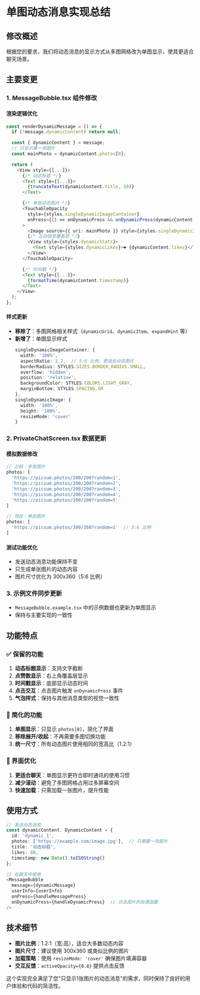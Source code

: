 # 单图动态消息实现总结

## 修改概述

根据您的要求，我们将动态消息的显示方式从多图网格改为单图显示，使其更适合聊天场景。

## 主要变更

### 1. MessageBubble.tsx 组件修改

#### 渲染逻辑优化
```typescript
const renderDynamicMessage = () => {
  if (!message.dynamicContent) return null;

  const { dynamicContent } = message;
  // 只显示第一张图片
  const mainPhoto = dynamicContent.photos[0];

  return (
    <View style={[...]}>
      {/* 动态标题 */}
      <Text style={[...]}>
        {truncateText(dynamicContent.title, 30)}
      </Text>

      {/* 单张动态图片 */}
      <TouchableOpacity 
        style={styles.singleDynamicImageContainer}
        onPress={() => onDynamicPress && onDynamicPress(dynamicContent.id, 0)}
      >
        <Image source={{ uri: mainPhoto }} style={styles.singleDynamicImage} />
        {/* 互动信息覆盖层 */}
        <View style={styles.dynamicStats}>
          <Text style={styles.dynamicLikes}>❤️ {dynamicContent.likes}</Text>
        </View>
      </TouchableOpacity>

      {/* 时间戳 */}
      <Text style={[...]}>
        {formatTime(dynamicContent.timestamp)}
      </Text>
    </View>
  );
};
```

#### 样式更新
- **移除了**：多图网格相关样式（`dynamicGrid`、`dynamicItem`、`expandHint` 等）
- **新增了**：单图显示样式
  ```typescript
  singleDynamicImageContainer: {
    width: '100%',
    aspectRatio: 1.2,  // 5:6 比例，更适合动态图片
    borderRadius: STYLES.SIZES.BORDER_RADIUS.SMALL,
    overflow: 'hidden',
    position: 'relative',
    backgroundColor: STYLES.COLORS.LIGHT_GRAY,
    marginBottom: STYLES.SPACING.SM
  },
  singleDynamicImage: {
    width: '100%',
    height: '100%',
    resizeMode: 'cover'
  }
  ```

### 2. PrivateChatScreen.tsx 数据更新

#### 模拟数据修改
```typescript
// 之前：多张图片
photos: [
  'https://picsum.photos/200/200?random=1',
  'https://picsum.photos/200/200?random=2',
  'https://picsum.photos/200/200?random=3',
  'https://picsum.photos/200/200?random=4',
  'https://picsum.photos/200/200?random=5'
]

// 现在：单张图片
photos: [
  'https://picsum.photos/300/360?random=1'  // 5:6 比例
]
```

#### 测试功能优化
- 发送动态消息功能保持不变
- 只生成单张图片的动态内容
- 图片尺寸优化为 300x360（5:6 比例）

### 3. 示例文件同步更新

- `MessageBubble.example.tsx` 中的示例数据也更新为单图显示
- 保持与主要实现的一致性

## 功能特点

### ✅ 保留的功能
1. **动态标题显示**：支持文字截断
2. **点赞数显示**：右上角覆盖层显示
3. **时间戳显示**：底部显示动态时间
4. **点击交互**：点击图片触发 `onDynamicPress` 事件
5. **气泡样式**：保持与其他消息类型的视觉一致性

### 🔄 简化的功能
1. **单图显示**：只显示 `photos[0]`，简化了界面
2. **移除展开/收起**：不再需要多图切换功能
3. **统一尺寸**：所有动态图片使用相同的宽高比（1.2:1）

### 📱 界面优化
1. **更适合聊天**：单图显示更符合即时通讯的使用习惯
2. **减少滚动**：避免了多图网格占用过多屏幕空间
3. **快速加载**：只需加载一张图片，提升性能

## 使用方式

```typescript
// 发送动态消息
const dynamicContent: DynamicContent = {
  id: 'dynamic_1',
  photos: ['https://example.com/image.jpg'],  // 只需要一张图片
  title: '动态标题',
  likes: 88,
  timestamp: new Date().toISOString()
};

// 在聊天中使用
<MessageBubble
  message={dynamicMessage}
  userInfo={userInfo}
  onPress={handleMessagePress}
  onDynamicPress={handleDynamicPress}  // 点击图片的处理函数
/>
```

## 技术细节

- **图片比例**：1.2:1（宽:高），适合大多数动态内容
- **图片尺寸**：建议使用 300x360 或类似比例的图片
- **加载策略**：使用 `resizeMode: 'cover'` 确保图片填满容器
- **交互反馈**：`activeOpacity={0.8}` 提供点击反馈

这个实现完全满足了您"只显示1张图片的动态消息"的需求，同时保持了良好的用户体验和代码的简洁性。
